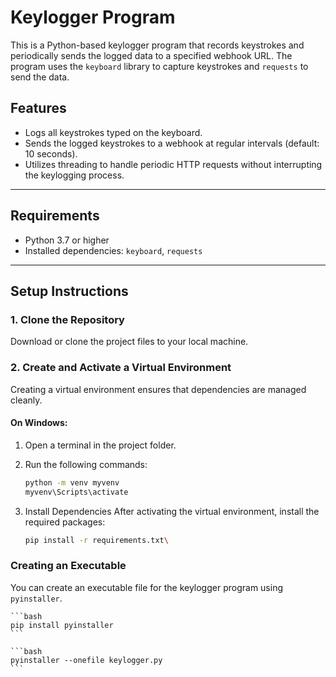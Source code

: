 # Keylogger Program

This is a Python-based keylogger program that records keystrokes and periodically sends the logged data to a specified webhook URL. The program uses the `keyboard` library to capture keystrokes and `requests` to send the data.

## Features
- Logs all keystrokes typed on the keyboard.
- Sends the logged keystrokes to a webhook at regular intervals (default: 10 seconds).
- Utilizes threading to handle periodic HTTP requests without interrupting the keylogging process.

---

## Requirements
- Python 3.7 or higher
- Installed dependencies: `keyboard`, `requests`

---

## Setup Instructions

### 1. Clone the Repository
Download or clone the project files to your local machine.

### 2. Create and Activate a Virtual Environment
Creating a virtual environment ensures that dependencies are managed cleanly.

#### On Windows:
1. Open a terminal in the project folder.
2. Run the following commands:
   ```bash
   python -m venv myvenv
   myvenv\Scripts\activate
   ```

3. Install Dependencies
After activating the virtual environment, install the required packages:
    ```bash
    pip install -r requirements.txt\
    ```

### Creating an Executable
You can create an executable file for the keylogger program using `pyinstaller`.

    ```bash
    pip install pyinstaller
    ```

    ```bash
    pyinstaller --onefile keylogger.py
    ```